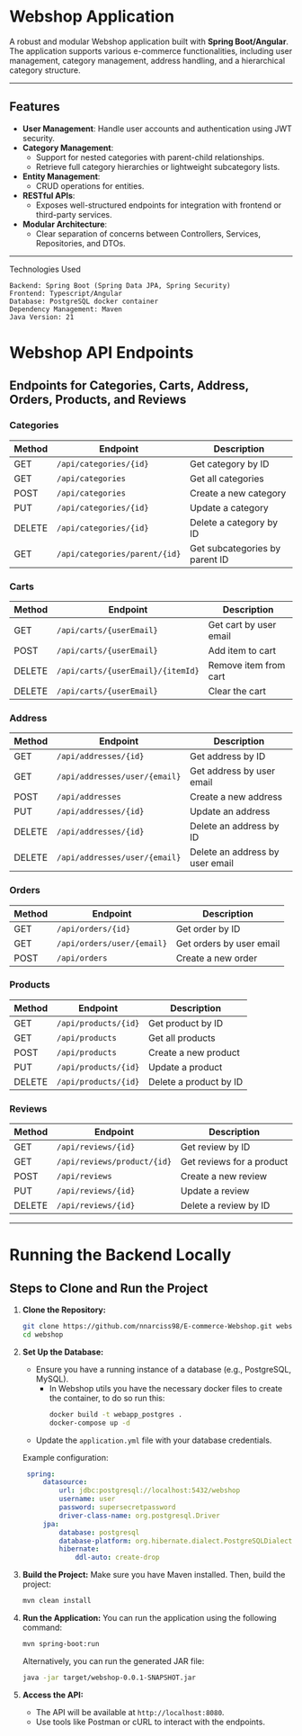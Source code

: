 # Webshop Application

A robust and modular Webshop application built with **Spring Boot/Angular**. The application supports various e-commerce functionalities, including user management, category management, address handling, and a hierarchical category structure.

---

## Features

- **User Management**: Handle user accounts and authentication using JWT security.
- **Category Management**:
    - Support for nested categories with parent-child relationships.
    - Retrieve full category hierarchies or lightweight subcategory lists.
- **Entity Management**:
    - CRUD operations for entities.
- **RESTful APIs**:
    - Exposes well-structured endpoints for integration with frontend or third-party services.
- **Modular Architecture**:
    - Clear separation of concerns between Controllers, Services, Repositories, and DTOs.

---

Technologies Used

    Backend: Spring Boot (Spring Data JPA, Spring Security)
    Frontend: Typescript/Angular
    Database: PostgreSQL docker container
    Dependency Management: Maven
    Java Version: 21

# Webshop API Endpoints

## Endpoints for Categories, Carts, Address, Orders, Products, and Reviews

### Categories
| Method | Endpoint                          | Description                     |
|--------|-----------------------------------|---------------------------------|
| GET    | `/api/categories/{id}`           | Get category by ID             |
| GET    | `/api/categories`                | Get all categories             |
| POST   | `/api/categories`                | Create a new category          |
| PUT    | `/api/categories/{id}`           | Update a category              |
| DELETE | `/api/categories/{id}`           | Delete a category by ID        |
| GET    | `/api/categories/parent/{id}`    | Get subcategories by parent ID |

### Carts
| Method | Endpoint                          | Description                          |
|--------|-----------------------------------|--------------------------------------|
| GET    | `/api/carts/{userEmail}`         | Get cart by user email              |
| POST   | `/api/carts/{userEmail}`         | Add item to cart                    |
| DELETE | `/api/carts/{userEmail}/{itemId}`| Remove item from cart               |
| DELETE | `/api/carts/{userEmail}`         | Clear the cart                      |

### Address
| Method | Endpoint                          | Description                          |
|--------|-----------------------------------|--------------------------------------|
| GET    | `/api/addresses/{id}`            | Get address by ID                   |
| GET    | `/api/addresses/user/{email}`    | Get address by user email           |
| POST   | `/api/addresses`                 | Create a new address                |
| PUT    | `/api/addresses/{id}`            | Update an address                   |
| DELETE | `/api/addresses/{id}`            | Delete an address by ID             |
| DELETE | `/api/addresses/user/{email}`    | Delete an address by user email     |

### Orders
| Method | Endpoint                          | Description                          |
|--------|-----------------------------------|--------------------------------------|
| GET    | `/api/orders/{id}`               | Get order by ID                     |
| GET    | `/api/orders/user/{email}`       | Get orders by user email            |
| POST   | `/api/orders`                    | Create a new order                  |

### Products
| Method | Endpoint                          | Description                          |
|--------|-----------------------------------|--------------------------------------|
| GET    | `/api/products/{id}`             | Get product by ID                   |
| GET    | `/api/products`                  | Get all products                    |
| POST   | `/api/products`                  | Create a new product                |
| PUT    | `/api/products/{id}`             | Update a product                    |
| DELETE | `/api/products/{id}`             | Delete a product by ID              |

### Reviews
| Method | Endpoint                          | Description                          |
|--------|-----------------------------------|--------------------------------------|
| GET    | `/api/reviews/{id}`              | Get review by ID                    |
| GET    | `/api/reviews/product/{id}`      | Get reviews for a product           |
| POST   | `/api/reviews`                   | Create a new review                 |
| PUT    | `/api/reviews/{id}`              | Update a review                     |
| DELETE | `/api/reviews/{id}`              | Delete a review by ID               |

---

# Running the Backend Locally

## Steps to Clone and Run the Project

1. **Clone the Repository:**
   ```bash
   git clone https://github.com/nnarciss98/E-commerce-Webshop.git webshop
   cd webshop
   ```

2. **Set Up the Database:**
    - Ensure you have a running instance of a database (e.g., PostgreSQL, MySQL).
      - In Webshop utils you have the necessary docker files to create the container, to do so run this:
          ```bash 
          docker build -t webapp_postgres .
          docker-compose up -d
          ```
    - Update the `application.yml` file with your database credentials.

   Example configuration:
   ```yml
    spring:
        datasource:
            url: jdbc:postgresql://localhost:5432/webshop
            username: user
            password: supersecretpassword
            driver-class-name: org.postgresql.Driver
        jpa:
            database: postgresql
            database-platform: org.hibernate.dialect.PostgreSQLDialect
            hibernate:
                ddl-auto: create-drop
   ```

3. **Build the Project:**
   Make sure you have Maven installed. Then, build the project:
   ```bash
   mvn clean install
   ```

4. **Run the Application:**
   You can run the application using the following command:
   ```bash
   mvn spring-boot:run
   ```
   Alternatively, you can run the generated JAR file:
   ```bash
   java -jar target/webshop-0.0.1-SNAPSHOT.jar
   ```

5. **Access the API:**
    - The API will be available at `http://localhost:8080`.
    - Use tools like Postman or cURL to interact with the endpoints.

